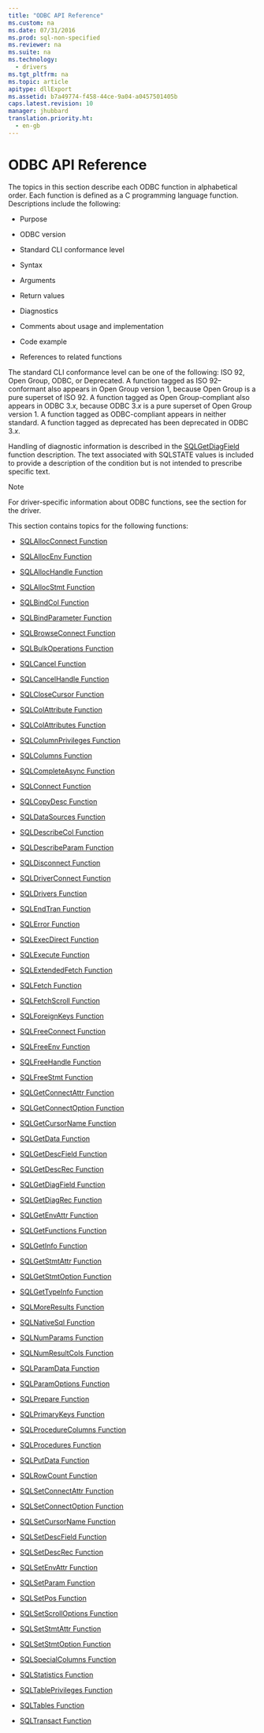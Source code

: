 ```yaml
---
title: "ODBC API Reference"
ms.custom: na
ms.date: 07/31/2016
ms.prod: sql-non-specified
ms.reviewer: na
ms.suite: na
ms.technology: 
  - drivers
ms.tgt_pltfrm: na
ms.topic: article
apitype: dllExport
ms.assetid: b7a49774-f458-44ce-9a04-a0457501405b
caps.latest.revision: 10
manager: jhubbard
translation.priority.ht: 
  - en-gb
---
```

# ODBC API Reference
The topics in this section describe each ODBC function in alphabetical order. Each function is defined as a C programming language function. Descriptions include the following:  
  
-   Purpose  
  
-   ODBC version  
  
-   Standard CLI conformance level  
  
-   Syntax  
  
-   Arguments  
  
-   Return values  
  
-   Diagnostics  
  
-   Comments about usage and implementation  
  
-   Code example  
  
-   References to related functions  
  
 The standard CLI conformance level can be one of the following: ISO 92, Open Group, ODBC, or Deprecated. A function tagged as ISO 92–conformant also appears in Open Group version 1, because Open Group is a pure superset of ISO 92. A function tagged as Open Group-compliant also appears in ODBC 3.*x*, because ODBC 3.*x* is a pure superset of Open Group version 1. A function tagged as ODBC-compliant appears in neither standard. A function tagged as deprecated has been deprecated in ODBC 3.*x*.  
  
 Handling of diagnostic information is described in the [SQLGetDiagField](../content/SQLGetDiagField-Function.md) function description. The text associated with SQLSTATE values is included to provide a description of the condition but is not intended to prescribe specific text.  
  
> [!NOTE]  
>  For driver-specific information about ODBC functions, see the section for the driver.  
  
 This section contains topics for the following functions:  
  
-   [SQLAllocConnect Function](../content/SQLAllocConnect-Function.md)  
  
-   [SQLAllocEnv Function](../content/SQLAllocEnv-Function.md)  
  
-   [SQLAllocHandle Function](../content/SQLAllocHandle-Function.md)  
  
-   [SQLAllocStmt Function](../content/SQLAllocStmt-Function.md)  
  
-   [SQLBindCol Function](../content/SQLBindCol-Function.md)  
  
-   [SQLBindParameter Function](../content/SQLBindParameter-Function.md)  
  
-   [SQLBrowseConnect Function](../content/SQLBrowseConnect-Function.md)  
  
-   [SQLBulkOperations Function](../content/SQLBulkOperations-Function.md)  
  
-   [SQLCancel Function](../content/SQLCancel-Function.md)  
  
-   [SQLCancelHandle Function](../content/SQLCancelHandle-Function.md)  
  
-   [SQLCloseCursor Function](../content/SQLCloseCursor-Function.md)  
  
-   [SQLColAttribute Function](../content/SQLColAttribute-Function.md)  
  
-   [SQLColAttributes Function](../content/SQLColAttributes-Function.md)  
  
-   [SQLColumnPrivileges Function](../content/SQLColumnPrivileges-Function.md)  
  
-   [SQLColumns Function](../content/SQLColumns-Function.md)  
  
-   [SQLCompleteAsync Function](../content/SQLCompleteAsync-Function.md)  
  
-   [SQLConnect Function](../content/SQLConnect-Function.md)  
  
-   [SQLCopyDesc Function](../content/SQLCopyDesc-Function.md)  
  
-   [SQLDataSources Function](../content/SQLDataSources-Function.md)  
  
-   [SQLDescribeCol Function](../content/SQLDescribeCol-Function.md)  
  
-   [SQLDescribeParam Function](../content/SQLDescribeParam-Function.md)  
  
-   [SQLDisconnect Function](../content/SQLDisconnect-Function.md)  
  
-   [SQLDriverConnect Function](../content/SQLDriverConnect-Function.md)  
  
-   [SQLDrivers Function](../content/SQLDrivers-Function.md)  
  
-   [SQLEndTran Function](../content/SQLEndTran-Function.md)  
  
-   [SQLError Function](../content/SQLError-Function.md)  
  
-   [SQLExecDirect Function](../content/SQLExecDirect-Function.md)  
  
-   [SQLExecute Function](../content/SQLExecute-Function.md)  
  
-   [SQLExtendedFetch Function](../content/SQLExtendedFetch-Function.md)  
  
-   [SQLFetch Function](../content/SQLFetch-Function.md)  
  
-   [SQLFetchScroll Function](../content/SQLFetchScroll-Function.md)  
  
-   [SQLForeignKeys Function](../content/SQLForeignKeys-Function.md)  
  
-   [SQLFreeConnect Function](../content/SQLFreeConnect-Function.md)  
  
-   [SQLFreeEnv Function](../content/SQLFreeEnv-Function.md)  
  
-   [SQLFreeHandle Function](../content/SQLFreeHandle-Function.md)  
  
-   [SQLFreeStmt Function](../content/SQLFreeStmt-Function.md)  
  
-   [SQLGetConnectAttr Function](../content/SQLGetConnectAttr-Function.md)  
  
-   [SQLGetConnectOption Function](../content/SQLGetConnectOption-Function.md)  
  
-   [SQLGetCursorName Function](../content/SQLGetCursorName-Function.md)  
  
-   [SQLGetData Function](../content/SQLGetData-Function.md)  
  
-   [SQLGetDescField Function](../content/SQLGetDescField-Function.md)  
  
-   [SQLGetDescRec Function](../content/SQLGetDescRec-Function.md)  
  
-   [SQLGetDiagField Function](../content/SQLGetDiagField-Function.md)  
  
-   [SQLGetDiagRec Function](../content/SQLGetDiagRec-Function.md)  
  
-   [SQLGetEnvAttr Function](../content/SQLGetEnvAttr-Function.md)  
  
-   [SQLGetFunctions Function](../content/SQLGetFunctions-Function.md)  
  
-   [SQLGetInfo Function](../content/SQLGetInfo-Function.md)  
  
-   [SQLGetStmtAttr Function](../content/SQLGetStmtAttr-Function.md)  
  
-   [SQLGetStmtOption Function](../content/SQLGetStmtOption-Function.md)  
  
-   [SQLGetTypeInfo Function](../content/SQLGetTypeInfo-Function.md)  
  
-   [SQLMoreResults Function](../content/SQLMoreResults-Function.md)  
  
-   [SQLNativeSql Function](../content/SQLNativeSql-Function.md)  
  
-   [SQLNumParams Function](../content/SQLNumParams-Function.md)  
  
-   [SQLNumResultCols Function](../content/SQLNumResultCols-Function.md)  
  
-   [SQLParamData Function](../content/SQLParamData-Function.md)  
  
-   [SQLParamOptions Function](../content/SQLParamOptions-Function.md)  
  
-   [SQLPrepare Function](../content/SQLPrepare-Function.md)  
  
-   [SQLPrimaryKeys Function](../content/SQLPrimaryKeys-Function.md)  
  
-   [SQLProcedureColumns Function](../content/SQLProcedureColumns-Function.md)  
  
-   [SQLProcedures Function](../content/SQLProcedures-Function.md)  
  
-   [SQLPutData Function](../content/SQLPutData-Function.md)  
  
-   [SQLRowCount Function](../content/SQLRowCount-Function.md)  
  
-   [SQLSetConnectAttr Function](../content/SQLSetConnectAttr-Function.md)  
  
-   [SQLSetConnectOption Function](../content/SQLSetConnectOption-Function.md)  
  
-   [SQLSetCursorName Function](../content/SQLSetCursorName-Function.md)  
  
-   [SQLSetDescField Function](../content/SQLSetDescField-Function.md)  
  
-   [SQLSetDescRec Function](../content/SQLSetDescRec-Function.md)  
  
-   [SQLSetEnvAttr Function](../content/SQLSetEnvAttr-Function.md)  
  
-   [SQLSetParam Function](../content/SQLSetParam-Function.md)  
  
-   [SQLSetPos Function](../content/SQLSetPos-Function.md)  
  
-   [SQLSetScrollOptions Function](../content/SQLSetScrollOptions-Function.md)  
  
-   [SQLSetStmtAttr Function](../content/SQLSetStmtAttr-Function.md)  
  
-   [SQLSetStmtOption Function](../content/SQLSetStmtOption-Function.md)  
  
-   [SQLSpecialColumns Function](../content/SQLSpecialColumns-Function.md)  
  
-   [SQLStatistics Function](../content/SQLStatistics-Function.md)  
  
-   [SQLTablePrivileges Function](../content/SQLTablePrivileges-Function.md)  
  
-   [SQLTables Function](../content/SQLTables-Function.md)  
  
-   [SQLTransact Function](../content/SQLTransact-Function.md)